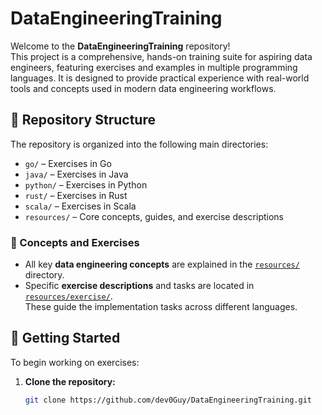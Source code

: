 # DataEngineeringTraining

Welcome to the **DataEngineeringTraining** repository!  
This project is a comprehensive, hands-on training suite for aspiring data engineers, featuring exercises and examples in multiple programming languages. It is designed to provide practical experience with real-world tools and concepts used in modern data engineering workflows.

## 📁 Repository Structure

The repository is organized into the following main directories:

- `go/` – Exercises in Go
- `java/` – Exercises in Java
- `python/` – Exercises in Python
- `rust/` – Exercises in Rust
- `scala/` – Exercises in Scala
- `resources/` – Core concepts, guides, and exercise descriptions

### 🧠 Concepts and Exercises

- All key **data engineering concepts** are explained in the [`resources/`](resources/) directory.
- Specific **exercise descriptions** and tasks are located in [`resources/exercise/`](resources/exercise/).  
  These guide the implementation tasks across different languages.

## 🚀 Getting Started

To begin working on exercises:

1. **Clone the repository:**
   ```bash
   git clone https://github.com/dev0Guy/DataEngineeringTraining.git